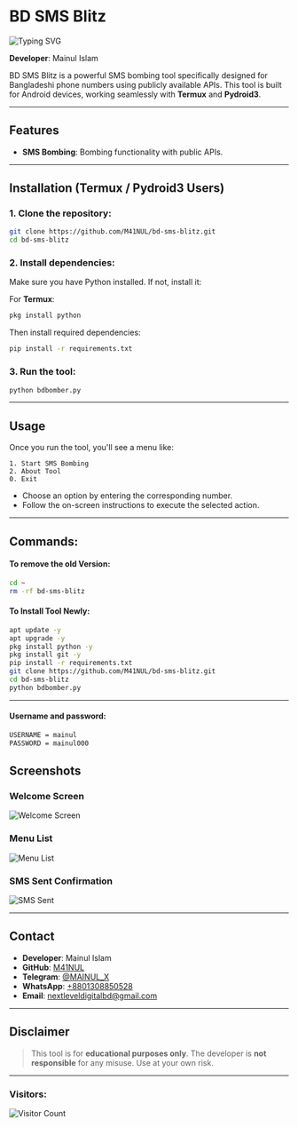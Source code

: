 # BD SMS Blitz 

![Typing SVG](https://readme-typing-svg.demolab.com?font=Fira+Code&size=22&pause=1000&color=00FF00&width=435&lines=Welcome+to+BD+SMS+Blitz;Powerful+Bangladeshi+SMS+Bomber)


**Developer**: Mainul Islam

BD SMS Blitz is a powerful SMS bombing tool specifically designed for Bangladeshi phone numbers using publicly available APIs. This tool is built for Android devices, working seamlessly with **Termux** and **Pydroid3**.

---

## Features

- **SMS Bombing**: Bombing functionality with public APIs.

---

## Installation (Termux / Pydroid3 Users)

### 1. Clone the repository:

```bash
git clone https://github.com/M41NUL/bd-sms-blitz.git
cd bd-sms-blitz
```

### 2. Install dependencies:

Make sure you have Python installed. If not, install it:

For **Termux**:
```bash
pkg install python
```

Then install required dependencies:

```bash
pip install -r requirements.txt
```

### 3. Run the tool:

```bash
python bdbomber.py
```

---

## Usage

Once you run the tool, you'll see a menu like:

```
1. Start SMS Bombing
2. About Tool
0. Exit
```

- Choose an option by entering the corresponding number.
- Follow the on-screen instructions to execute the selected action.

---

## Commands:

#### To remove the old Version:
```bash
cd ~
rm -rf bd-sms-blitz
```

#### To Install Tool Newly:

```bash
apt update -y
apt upgrade -y
pkg install python -y
pkg install git -y
pip install -r requirements.txt
git clone https://github.com/M41NUL/bd-sms-blitz.git
cd bd-sms-blitz
python bdbomber.py
```

---

#### Username and password:

```bash
USERNAME = mainul
PASSWORD = mainul000
```

## Screenshots

### Welcome Screen
![Welcome Screen](https://github.com/M41NUL/bd-sms-blitz/blob/main/Welcome.jpg)

### Menu List
![Menu List](https://github.com/M41NUL/bd-sms-blitz/blob/main/Menu%20list.jpg)

### SMS Sent Confirmation
![SMS Sent](https://github.com/M41NUL/bd-sms-blitz/blob/main/sms%20send.jpg)

---

## Contact

- **Developer**: Mainul Islam  
- **GitHub**: [M41NUL](https://github.com/M41NUL)  
- **Telegram**: [@MAINUL_X](https://t.me/MAINUL_X)  
- **WhatsApp**: [+8801308850528](https://wa.me/8801308850528)  
- **Email**: [nextleveldigitalbd@gmail.com](mailto:nextleveldigitalbd@gmail.com)

---

## Disclaimer

> This tool is for **educational purposes only**. The developer is **not responsible** for any misuse. Use at your own risk.

---

### Visitors:

![Visitor Count](https://profile-counter.glitch.me/M41NUL/bd-sms-blitz/count.svg)
